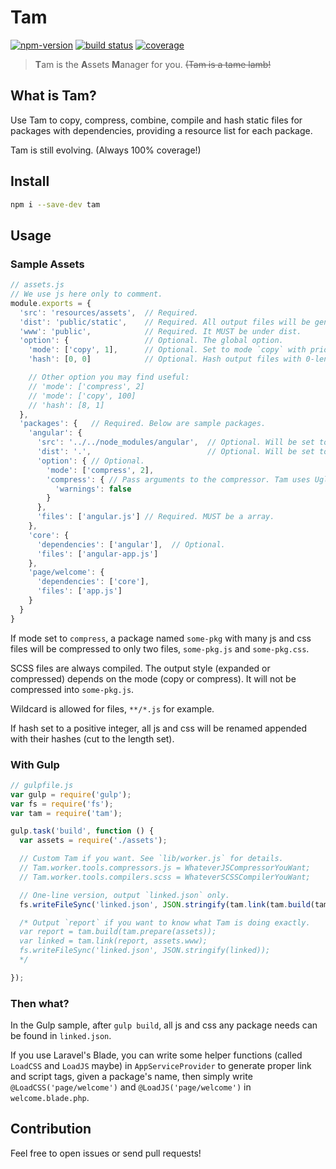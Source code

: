 # Tam

[![npm-version](https://img.shields.io/npm/v/tam.svg)](https://www.npmjs.com/package/tam)
[![build status](https://api.travis-ci.org/arrowrowe/tam.svg)](https://travis-ci.org/arrowrowe/tam)
[![coverage](http://codecov.io/github/arrowrowe/tam/coverage.svg?branch=master)](http://codecov.io/github/arrowrowe/tam?branch=master)

> **T**am is the **A**ssets **M**anager for you. ~~(Tam is a tame lamb!~~

## What is Tam?

Use Tam to copy, compress, combine, compile and hash static files for packages with dependencies, providing a resource list for each package.

Tam is still evolving. (Always 100% coverage!)

## Install

```sh
npm i --save-dev tam
```

## Usage

### Sample Assets

```javascript
// assets.js
// We use js here only to comment.
module.exports = {
  'src': 'resources/assets',  // Required.
  'dist': 'public/static',    // Required. All output files will be generated here.
  'www': 'public',            // Required. It MUST be under dist.
  'option': {                 // Optional. The global option.
    'mode': ['copy', 1],      // Optional. Set to mode `copy` with priority 1. It is default.
    'hash': [0, 0]            // Optional. Hash output files with 0-length hash. (i.e., do not hash.) It is default.

    // Other option you may find useful:
    // 'mode': ['compress', 2]
    // 'mode': ['copy', 100]
    // 'hash': [8, 1]
  },
  'packages': {   // Required. Below are sample packages.
    'angular': {
      'src': '../../node_modules/angular',  // Optional. Will be set to the package's name if left blank.
      'dist': '.',                          // Optional. Will be set to the package's name if left blank.
      'option': { // Optional.
        'mode': ['compress', 2],
        'compress': { // Pass arguments to the compressor. Tam uses UglifyJS for default.
          'warnings': false
        }
      },
      'files': ['angular.js'] // Required. MUST be a array.
    },
    'core': {
      'dependencies': ['angular'],  // Optional.
      'files': ['angular-app.js']
    },
    'page/welcome': {
      'dependencies': ['core'],
      'files': ['app.js']
    }
  }
}
```

If mode set to `compress`, a package named `some-pkg` with many js and css files will be compressed to only two files, `some-pkg.js` and `some-pkg.css`.

SCSS files are always compiled. The output style (expanded or compressed) depends on the mode (copy or compress). It will not be compressed into `some-pkg.js`.

Wildcard is allowed for files, `**/*.js` for example.

If hash set to a positive integer, all js and css will be renamed appended with their hashes (cut to the length set).

### With Gulp

```javascript
// gulpfile.js
var gulp = require('gulp');
var fs = require('fs');
var tam = require('tam');

gulp.task('build', function () {
  var assets = require('./assets');

  // Custom Tam if you want. See `lib/worker.js` for details.
  // Tam.worker.tools.compressors.js = WhateverJSCompressorYouWant;
  // Tam.worker.tools.compilers.scss = WhateverSCSSCompilerYouWant;

  // One-line version, output `linked.json` only.
  fs.writeFileSync('linked.json', JSON.stringify(tam.link(tam.build(tam.prepare(assets)), assets.www)));

  /* Output `report` if you want to know what Tam is doing exactly.
  var report = tam.build(tam.prepare(assets));
  var linked = tam.link(report, assets.www);
  fs.writeFileSync('linked.json', JSON.stringify(linked));
  */

});
```

### Then what?

In the Gulp sample, after `gulp build`, all js and css any package needs can be found in `linked.json`.

If you use Laravel's Blade, you can write some helper functions (called `LoadCSS` and `LoadJS` maybe) in `AppServiceProvider` to generate proper link and script tags, given a package's name, then simply write `@LoadCSS('page/welcome')` and `@LoadJS('page/welcome')` in `welcome.blade.php`.

## Contribution

Feel free to open issues or send pull requests!

